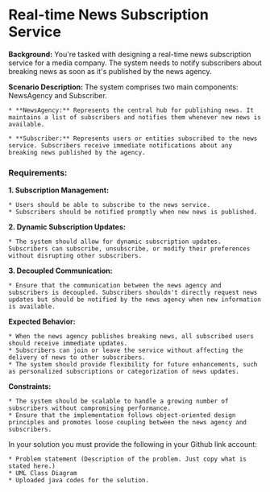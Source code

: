 # Real-time News Subscription Service

**Background:** You're tasked with designing a real-time news subscription service for a media company. The system needs to notify subscribers about breaking news as soon as it's published by the news agency.

**Scenario Description:** The system comprises two main components: NewsAgency and Subscriber.

    * **NewsAgency:** Represents the central hub for publishing news. It maintains a list of subscribers and notifies them whenever new news is available.

    * **Subscriber:** Represents users or entities subscribed to the news service. Subscribers receive immediate notifications about any breaking news published by the agency.

### **Requirements:**

**1. Subscription Management:**

    * Users should be able to subscribe to the news service.
    * Subscribers should be notified promptly when new news is published.

**2. Dynamic Subscription Updates:**

    * The system should allow for dynamic subscription updates. Subscribers can subscribe, unsubscribe, or modify their preferences without disrupting other subscribers.
**3. Decoupled Communication:**

    * Ensure that the communication between the news agency and subscribers is decoupled. Subscribers shouldn't directly request news updates but should be notified by the news agency when new information is available.

**Expected Behavior:**

    * When the news agency publishes breaking news, all subscribed users should receive immediate updates.
    * Subscribers can join or leave the service without affecting the delivery of news to other subscribers.
    * The system should provide flexibility for future enhancements, such as personalized subscriptions or categorization of news updates.

**Constraints:**

    * The system should be scalable to handle a growing number of subscribers without compromising performance.
    * Ensure that the implementation follows object-oriented design principles and promotes loose coupling between the news agency and subscribers.

In your solution you must provide the following in your Github link account:

    * Problem statement (Description of the problem. Just copy what is stated here.)
    * UML Class Diagram
    * Uploaded java codes for the solution.
